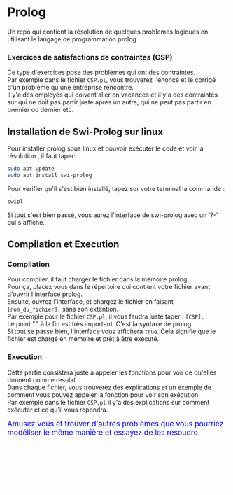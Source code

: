 # Prolog
Un repo qui contient la résolution de quelques problemes logiques en utilisant le langage de programmation prolog

### Exercices de satisfactions de contraintes (CSP)
Ce type d'exercices pose des problèmes qui ont des contraintes.  
Par exemple dans le fichier `CSP.pl`, vous trouverez l'enoncé et le corrigé d'un problème qu'une entreprise rencontre.  
Il y'a des employés qui doivent aller en vacances et il y'a des contraintes sur qui ne doit pas partir juste après un autre, qui ne peut pas partir en premier ou dernier etc.  

## Installation de Swi-Prolog sur linux  
Pour installer prolog sous linux et pouvoir exécuter le code et voir la résolution , il faut taper:  
```bash
sudo apt update
sudo apt install swi-prolog
```
Pour verifier qu'il s'est bien installé, tapez sur votre terminal la commande :
``` bash
swipl
```  
Si tout s'est bien passé, vous aurez l'interface de swi-prolog avec un '?-' qui s'affiche. 

## Compilation et Execution  
### Compliation
Pour compiler, il faut charger le fichier dans la mémoire prolog.  
Pour ça, placez vous dans le répertoire qui contient votre fichier avant d'ouvrir l'interface prolog.  
Ensuite, ouvrez l'interface, et chargez le fichier en faisant `[nom_du_fichier].` sans son extention.  
Par exemple pour le fichier `CSP.pl`, il vous faudra juste taper : `[CSP].`  
Le point "." à la fin est très important. C'est la syntaxe de prolog.  
Si tout se passe bien, l'interface vous affichera `true`. Cela signifie que le fichier est chargé en mémoire et prêt à être exécuté.

### Execution
Cette partie consistera juste à appeler les fonctions pour voir ce qu'elles donnent comme resulat.  
Dans chaque fichier, vous trouverez des explications et un exemple de comment vous pouvez appeler la fonction pour voir son exécution.   
Par exemple dans le fichier `CSP.pl` il y'a des explications sur comment exécuter et ce qu'il vous repondra.

<div style="color:blue; font-size:1.2em;"> Amusez vous et trouver d'autres problèmes que vous pourriez modéliser le même manière et essayez de les resoudre. <br>
<div style="color:white"> Je vous propose lui : 
    5 personnes (Marie, Lucas, Abdel, Mamadou, Evelyn) habitent dans un immeuble 
        de 5 étages (un appartement par étage).
    Marie n'habite pas au 4e, et Lucas pas au RDC. Abdel n'habite ni au 4e ni au RDC 
        et n'habite pas un étage adjacent d'Evelyn ni celui de Lucas. Mamadou habite 
        un étage plus haut que Abdel.
    Qui habite à quel étage ? </div> </div>

